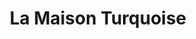 ---
title: "La Maison Turquoise"
url: /versailles/la-maison-turquoise/
shop: décoration intérieure
---